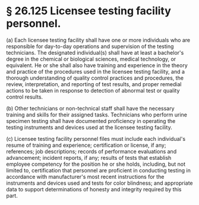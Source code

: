 # § 26.125   Licensee testing facility personnel.

(a) Each licensee testing facility shall have one or more individuals who are responsible for day-to-day operations and supervision of the testing technicians. The designated individual(s) shall have at least a bachelor's degree in the chemical or biological sciences, medical technology, or equivalent. He or she shall also have training and experience in the theory and practice of the procedures used in the licensee testing facility, and a thorough understanding of quality control practices and procedures, the review, interpretation, and reporting of test results, and proper remedial actions to be taken in response to detection of abnormal test or quality control results.


(b) Other technicians or non-technical staff shall have the necessary training and skills for their assigned tasks. Technicians who perform urine specimen testing shall have documented proficiency in operating the testing instruments and devices used at the licensee testing facility.


(c) Licensee testing facility personnel files must include each individual's resume of training and experience; certification or license, if any; references; job descriptions; records of performance evaluations and advancement; incident reports, if any; results of tests that establish employee competency for the position he or she holds, including, but not limited to, certification that personnel are proficient in conducting testing in accordance with manufacturer's most recent instructions for the instruments and devices used and tests for color blindness; and appropriate data to support determinations of honesty and integrity required by this part.




